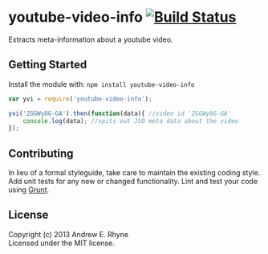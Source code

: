 # youtube-video-info [![Build Status](https://api.travis-ci.org/thebigredgeek/youtube-video-info.png?branch=master)](http://travis-ci.org/thebigredgeek/youtube-video-info)

Extracts meta-information about a youtube video.

## Getting Started
Install the module with: `npm install youtube-video-info`

```javascript
var yvi = require('youtube-video-info');

yvi('ZGGWy8G-GA').then(function(data){ //video id 'ZGGWy8G-GA'
    console.log(data); //spits out JSO meta data about the video
}); 
```

## Contributing
In lieu of a formal styleguide, take care to maintain the existing coding style. Add unit tests for any new or changed functionality. Lint and test your code using [Grunt](http://gruntjs.com/).

## License
Copyright (c) 2013 Andrew E. Rhyne  
Licensed under the MIT license.

